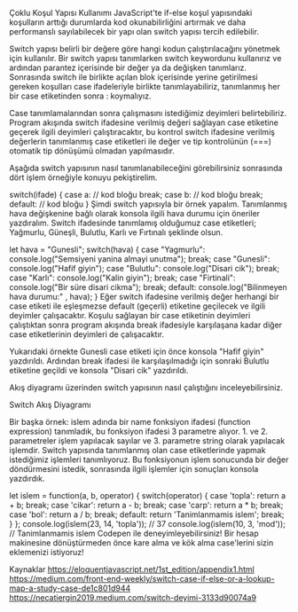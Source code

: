 Çoklu Koşul Yapısı Kullanımı
JavaScript'te if-else koşul yapısındaki koşulların arttığı durumlarda kod okunabilirliğini artırmak ve daha performanslı sayılabilecek bir yapı olan switch yapısı tercih edilebilir.

Switch yapısı belirli bir değere göre hangi kodun çalıştırılacağını yönetmek için kullanılır. Bir switch yapısı tanımlarken switch keywordunu kullanırız ve ardından parantez içerisinde bir değer ya da değişken tanımlarız. Sonrasında switch ile birlikte açılan blok içerisinde yerine getirilmesi gereken koşulları case ifadeleriyle birlikte tanımlayabiliriz, tanımlanmış her bir case etiketinden sonra : koymalıyız.

Case tanımlamalarından sonra çalışmasını istediğimiz deyimleri belirtebiliriz. Program akışında switch ifadesine verilmiş değeri sağlayan case etiketine geçerek ilgili deyimleri çalıştıracaktır, bu kontrol switch ifadesine verilmiş değerlerin tanımlanmış case etiketleri ile değer ve tip kontrolünün (===) otomatik tip dönüşümü olmadan yapılmasıdır.

Aşağıda switch yapısının nasıl tanımlanabileceğini görebilirsiniz sonrasında dört işlem örneğiyle konuyu pekiştirelim.

switch(ifade) {
  case a:
    // kod bloğu
    break;
  case b:
    // kod bloğu
    break;
  default:
    // kod bloğu
}
Şimdi switch yapısıyla bir örnek yapalım. Tanımlanmış hava değişkenine bağlı olarak konsola ilgili hava durumu için öneriler yazdıralım. Switch ifadesinde tanımlamış olduğumuz case etiketleri; Yağmurlu, Güneşli, Bulutlu, Karlı ve Fırtınalı şeklinde olsun.

let hava = "Gunesli";
switch(hava) {
  case "Yagmurlu":
      console.log("Semsiyeni yanina almayi unutma");
      break;
  case "Gunesli":
      console.log("Hafif giyin");
  case "Bulutlu":
      console.log("Disari cik");
      break;
  case "Karlı":
      console.log("Kalin giyin");
      break;
  case "Firtinali":
      console.log("Bir süre disari cikma");
      break;
  default:
      console.log("Bilinmeyen hava durumu:" , hava);
}
Eğer switch ifadesine verilmiş değer herhangi bir case etiketi ile eşleşmezse default (geçerli) etiketine geçilecek ve ilgili deyimler çalışacaktır. Koşulu sağlayan bir case etiketinin deyimleri çalıştıktan sonra program akışında break ifadesiyle karşılaşana kadar diğer case etiketlerinin deyimleri de çalışacaktır.

Yukarıdaki örnekte Gunesli case etiketi için önce konsola "Hafif giyin" yazdırıldı. Ardından break ifadesi ile karşılaşılmadığı için sonraki Bulutlu etiketine geçildi ve konsola "Disari cik" yazdırıldı.

Akış diyagramı üzerinden switch yapısının nasıl çalıştığını inceleyebilirsiniz.

Switch Akış Diyagramı

Bir başka örnek: islem adında bir name fonksiyon ifadesi (function expression) tanımladık, bu fonksiyon ifadesi 3 parametre alıyor. 1. ve 2. parametreler işlem yapılacak sayılar ve 3. parametre string olarak yapılacak işlemdir. Switch yapısında tanımlanmış olan case etiketlerinde yapmak istediğimiz işlemleri tanımlıyoruz. Bu fonksiyonun işlem sonucunda bir değer döndürmesini istedik, sonrasında ilgili işlemler için sonuçları konsola yazdırdık.

let islem = function(a, b, operator) {
    switch(operator) {
        case 'topla':
            return a + b;
        break;
        case 'cikar':
            return a - b;
        break;
        case 'carp':
            return a * b;
        break;
        case 'bol':
            return a / b;
        break;
        default:
            return 'Tanimlanmamis islem';
        break;
    }
};
console.log(islem(23, 14, 'topla'));  // 37
console.log(islem(10, 3, 'mod'));     // Tanimlanmamis islem
Codepen ile deneyimleyebilirsiniz! Bir hesap makinesine dönüştürmeden önce kare alma ve kök alma case'lerini sizin eklemenizi istiyoruz!



Kaynaklar
https://eloquentjavascript.net/1st_edition/appendix1.html
https://medium.com/front-end-weekly/switch-case-if-else-or-a-lookup-map-a-study-case-de1c801d944
https://necatiergin2019.medium.com/switch-deyimi-3133d90074a9
